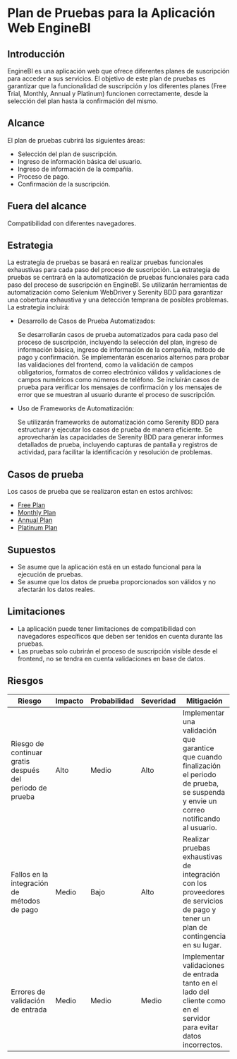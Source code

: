 # Plan de Pruebas para la Aplicación Web EngineBI

## Introducción

EngineBI es una aplicación web que ofrece diferentes planes de suscripción para acceder a sus servicios. 
El objetivo de este plan de pruebas es garantizar que la funcionalidad de suscripción y los diferentes planes
(Free Trial, Monthly, Annual y Platinum) funcionen correctamente,
desde la selección del plan hasta la confirmación del mismo.

## Alcance
El plan de pruebas cubrirá las siguientes áreas:

- Selección del plan de suscripción.
- Ingreso de información básica del usuario.
- Ingreso de información de la compañía.
- Proceso de pago.
- Confirmación de la suscripción.

## Fuera del alcance
Compatibilidad con diferentes navegadores.


##  Estrategia
La estrategia de pruebas se basará en realizar pruebas funcionales exhaustivas para cada paso del proceso de suscripción.
La estrategia de pruebas se centrará en la automatización de pruebas funcionales para cada paso del proceso de suscripción en EngineBI.
Se utilizarán herramientas de automatización como Selenium WebDriver y Serenity BDD para garantizar una cobertura exhaustiva y una detección temprana de posibles problemas. 
La estrategia incluirá:

- Desarrollo de Casos de Prueba Automatizados:
    

    Se desarrollarán casos de prueba automatizados para cada paso del proceso de suscripción, incluyendo la selección del plan, ingreso de información básica, ingreso de información de la compañía, método de pago y confirmación.
    Se implementarán escenarios alternos para probar las validaciones del frontend, como la validación de campos obligatorios, formatos de correo electrónico válidos y validaciones de campos numéricos como números de teléfono.
    Se incluirán casos de prueba para verificar los mensajes de confirmación y los mensajes de error que se muestran al usuario durante el proceso de suscripción.

- Uso de Frameworks de Automatización:

    
    Se utilizarán frameworks de automatización como Serenity BDD para estructurar y ejecutar los casos de prueba de manera eficiente.
    Se aprovecharán las capacidades de Serenity BDD para generar informes detallados de prueba, incluyendo capturas de pantalla y registros de actividad, para facilitar la identificación y resolución de problemas.


## Casos de prueba
Los casos de prueba que se  realizaron estan en estos archivos:
- [Free Plan](https://github.com/luiscarlosmarca/prueba_tecnica_enginebi/blob/main/src/test/resources/features/testingPlans_Free.feature)
- [Monthly Plan](https://github.com/luiscarlosmarca/prueba_tecnica_enginebi/blob/main/src/test/resources/features/testingPlans_Monthly.feature)
- [Annual Plan](https://github.com/luiscarlosmarca/prueba_tecnica_enginebi/blob/main/src/test/resources/features/testingPlans_Annual.feature)
- [Platinum Plan](https://github.com/luiscarlosmarca/prueba_tecnica_enginebi/blob/main/src/test/resources/features/testingPlans_Platinum.feature)

## Supuestos

- Se asume que la aplicación está en un estado funcional para la ejecución de pruebas.
- Se asume que los datos de prueba proporcionados son válidos y no afectarán los datos reales.


## Limitaciones

- La aplicación puede tener limitaciones de compatibilidad con navegadores específicos que deben ser tenidos en cuenta durante las pruebas.
- Las pruebas solo cubrirán el proceso de suscripción visible desde el frontend, no se tendra en cuenta validaciones en base de datos.


## Riesgos
| Riesgo                                                     | Impacto | Probabilidad | Severidad | Mitigación                                                                                                                                   |
|------------------------------------------------------------|---------|--------------|-----------|----------------------------------------------------------------------------------------------------------------------------------------------|
| Riesgo de continuar gratis después del periodo de prueba  | Alto    | Medio        | Alto      | Implementar una validación que garantice que cuando finalización el periodo de prueba, se suspenda y envie un correo notificando al usuario. |
| Fallos en la integración de métodos de pago                | Medio   | Bajo         | Alto      | Realizar pruebas exhaustivas de integración con los proveedores de servicios de pago y tener un plan de contingencia en su lugar.            |
| Errores de validación de entrada                           | Medio   | Medio        | Medio     | Implementar validaciones de entrada tanto en el lado del cliente como en el servidor para evitar datos incorrectos.                          |
